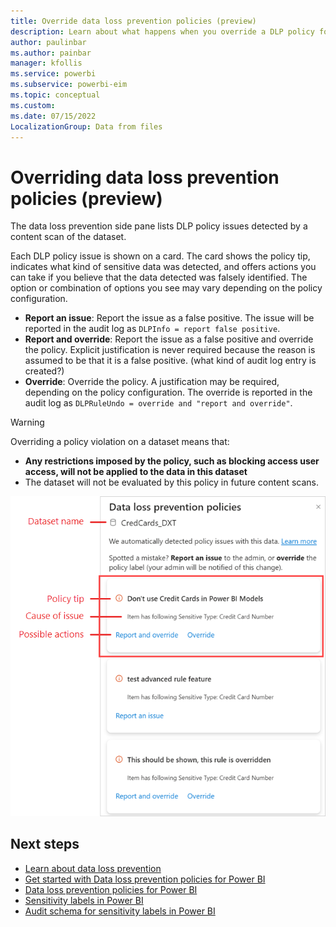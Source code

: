 ```yaml
---
title: Override data loss prevention policies (preview)
description: Learn about what happens when you override a DLP policy for Power BI.
author: paulinbar
ms.author: painbar
manager: kfollis
ms.service: powerbi
ms.subservice: powerbi-eim
ms.topic: conceptual
ms.custom:
ms.date: 07/15/2022
LocalizationGroup: Data from files
---
```


# Overriding data loss prevention policies (preview)

The data loss prevention side pane lists DLP policy issues detected by a content scan of the dataset.

Each DLP policy issue is shown on a card. The card shows the policy tip, indicates what kind of sensitive data was detected, and offers actions you can take if you believe that the data detected was falsely identified. The option or combination of options you see may vary depending on the policy configuration.

* **Report an issue**: Report the issue as a false positive. The issue will be reported in the audit log as `DLPInfo = report false positive`.
* **Report and override**: Report the issue as a false positive and override the policy. Explicit justification is never required because the reason is assumed to be that it is a false positive. (what kind of audit log entry is created?)
* **Override**: Override the policy. A justification may be required, depending on the policy configuration. The override is reported in the audit log as `DLPRuleUndo = override and "report and override"`.

>[!WARNING]
> Overriding a policy violation on a dataset means that:
> * **Any restrictions imposed by the policy, such as blocking access user access, will not be applied to the data in this dataset**
> * The dataset will not be evaluated by this policy in future content scans.

![Screenshot of D L P policies sidepane](./media/service-security-dlp-policies-for-power-b-override/power-bi-dlp-override-pane.png)

## Next steps

* [Learn about data loss prevention](/microsoft-365/compliance/dlp-learn-about-dlp)
* [Get started with Data loss prevention policies for Power BI](/microsoft-365/compliance/dlp-powerbi-get-started)
* [Data loss prevention policies for Power BI](./service-security-dlp-policies-for-power-bi.md)
* [Sensitivity labels in Power BI](service-security-sensitivity-label-overview.md)
* [Audit schema for sensitivity labels in Power BI](service-security-sensitivity-label-audit-schema.md)
